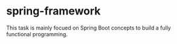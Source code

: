 # spring-framework
This task is mainly focued on Spring Boot concepts to build a fully functional programming.
